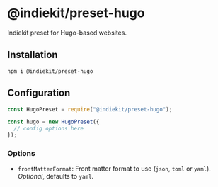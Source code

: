 # @indiekit/preset-hugo

Indiekit preset for Hugo-based websites.

## Installation

`npm i @indiekit/preset-hugo`

## Configuration

```js
const HugoPreset = require("@indiekit/preset-hugo");

const hugo = new HugoPreset({
  // config options here
});
```

### Options

- `frontMatterFormat`: Front matter format to use (`json`, `toml` or `yaml`). _Optional_, defaults to `yaml`.
